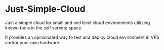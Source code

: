 # Just-Simple-Cloud
Just a simple cloud for small and mid level cloud environments utilizing known tools in the self serving space.

It provides an opinionated way to test and deploy cloud environment in VPS and/or your own hardware.
